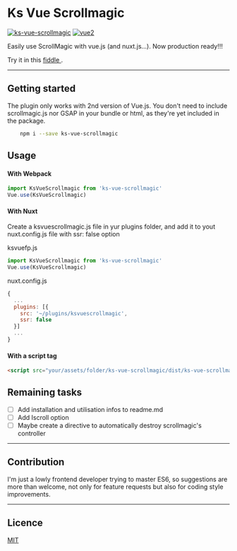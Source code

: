 # Ks Vue Scrollmagic

[![ks-vue-scrollmagic](https://img.shields.io/npm/v/ks-vue-scrollmagic.svg)](https://www.npmjs.com/package/ks-vue-scrollmagic) [![vue2](https://img.shields.io/badge/vue-2.x-brightgreen.svg)](https://vuejs.org/)


Easily use ScrollMagic with vue.js (and nuxt.js...).
Now production ready!!!

Try it in this [ fiddle ](https://jsfiddle.net/romainPouchol/bstj6p41/11/).

---

## Getting started

The plugin only works with 2nd version of Vue.js. You don't need to include scrollmagic.js nor GSAP in your bundle or html, as they're yet included in the package.

```bash
    npm i --save ks-vue-scrollmagic
```

## Usage

#### With Webpack

```js
import KsVueScrollmagic from 'ks-vue-scrollmagic'
Vue.use(KsVueScrollmagic)
```
#### With Nuxt

Create a ksvuescrollmagic.js file in yur plugins folder, and add it to yout nuxt.config.js file with ssr: false option

ksvuefp.js
```js
import KsVueScrollmagic from 'ks-vue-scrollmagic'
Vue.use(KsVueScrollmagic)
```

nuxt.config.js
```js
{
  ...
  plugins: [{
    src: '~/plugins/ksvuescrollmagic',
    ssr: false
  }]
  ...
}
```

#### With a script tag

```html
<script src="your/assets/folder/ks-vue-scrollmagic/dist/ks-vue-scrollmagic.min.js"></script>  
```

## Remaining tasks

- [ ] Add installation and utilisation infos to readme.md
- [ ] Add Iscroll option
- [ ] Maybe create a directive to automatically destroy scrollmagic's controller

---

## Contribution

I'm just a lowly frontend developer trying to master ES6, so suggestions are more than welcome, not only for feature requests but also for coding style improvements.

---

## Licence

[ MIT ](http://opensource.org/licenses/MIT)
